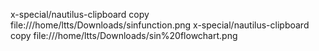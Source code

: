x-special/nautilus-clipboard
copy
file:///home/ltts/Downloads/sinfunction.png
x-special/nautilus-clipboard
copy
file:///home/ltts/Downloads/sin%20flowchart.png
